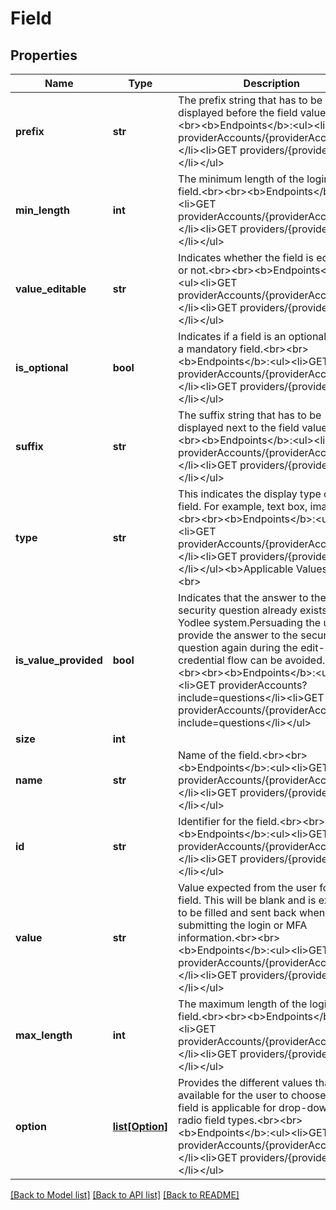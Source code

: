 # Field

## Properties
Name | Type | Description | Notes
------------ | ------------- | ------------- | -------------
**prefix** | **str** | The prefix string that has to be displayed before the field value.&lt;br&gt;&lt;br&gt;&lt;b&gt;Endpoints&lt;/b&gt;:&lt;ul&gt;&lt;li&gt;GET providerAccounts/{providerAccountId}&lt;/li&gt;&lt;li&gt;GET providers/{providerId}&lt;/li&gt;&lt;/ul&gt; | [optional] 
**min_length** | **int** | The minimum length of the login form field.&lt;br&gt;&lt;br&gt;&lt;b&gt;Endpoints&lt;/b&gt;:&lt;ul&gt;&lt;li&gt;GET providerAccounts/{providerAccountId}&lt;/li&gt;&lt;li&gt;GET providers/{providerId}&lt;/li&gt;&lt;/ul&gt; | [optional] 
**value_editable** | **str** | Indicates whether the field is editable or not.&lt;br&gt;&lt;br&gt;&lt;b&gt;Endpoints&lt;/b&gt;:&lt;ul&gt;&lt;li&gt;GET providerAccounts/{providerAccountId}&lt;/li&gt;&lt;li&gt;GET providers/{providerId}&lt;/li&gt;&lt;/ul&gt; | [optional] 
**is_optional** | **bool** | Indicates if a field is an optional field or a mandatory field.&lt;br&gt;&lt;br&gt;&lt;b&gt;Endpoints&lt;/b&gt;:&lt;ul&gt;&lt;li&gt;GET providerAccounts/{providerAccountId}&lt;/li&gt;&lt;li&gt;GET providers/{providerId}&lt;/li&gt;&lt;/ul&gt; | [optional] 
**suffix** | **str** | The suffix string that has to be displayed next to the field value.&lt;br&gt;&lt;br&gt;&lt;b&gt;Endpoints&lt;/b&gt;:&lt;ul&gt;&lt;li&gt;GET providerAccounts/{providerAccountId}&lt;/li&gt;&lt;li&gt;GET providers/{providerId}&lt;/li&gt;&lt;/ul&gt; | [optional] 
**type** | **str** | This indicates the display type of the field. For example, text box, image, etc. &lt;br&gt;&lt;br&gt;&lt;b&gt;Endpoints&lt;/b&gt;:&lt;ul&gt;&lt;li&gt;GET providerAccounts/{providerAccountId}&lt;/li&gt;&lt;li&gt;GET providers/{providerId}&lt;/li&gt;&lt;/ul&gt;&lt;b&gt;Applicable Values&lt;/b&gt;&lt;br&gt; | [optional] 
**is_value_provided** | **bool** | Indicates that the answer to the security question already exists in the Yodlee system.Persuading the user to provide the answer to the security question again during the edit-credential flow can be avoided.&lt;br&gt;&lt;br&gt;&lt;br&gt;&lt;b&gt;Endpoints&lt;/b&gt;:&lt;ul&gt;&lt;li&gt;GET providerAccounts?include&#x3D;questions&lt;/li&gt;&lt;li&gt;GET providerAccounts/{providerAccountId}? include&#x3D;questions&lt;/li&gt;&lt;/ul&gt; | [optional] 
**size** | **int** |  | [optional] 
**name** | **str** | Name of the field.&lt;br&gt;&lt;br&gt;&lt;b&gt;Endpoints&lt;/b&gt;:&lt;ul&gt;&lt;li&gt;GET providerAccounts/{providerAccountId}&lt;/li&gt;&lt;li&gt;GET providers/{providerId}&lt;/li&gt;&lt;/ul&gt; | [optional] 
**id** | **str** | Identifier for the field.&lt;br&gt;&lt;br&gt;&lt;b&gt;Endpoints&lt;/b&gt;:&lt;ul&gt;&lt;li&gt;GET providerAccounts/{providerAccountId}&lt;/li&gt;&lt;li&gt;GET providers/{providerId}&lt;/li&gt;&lt;/ul&gt; | [optional] 
**value** | **str** | Value expected from the user for the field. This will be blank and is expected to be filled and sent back when submitting the login or MFA information.&lt;br&gt;&lt;br&gt;&lt;b&gt;Endpoints&lt;/b&gt;:&lt;ul&gt;&lt;li&gt;GET providerAccounts/{providerAccountId}&lt;/li&gt;&lt;li&gt;GET providers/{providerId}&lt;/li&gt;&lt;/ul&gt; | [optional] 
**max_length** | **int** | The maximum length of the login form field.&lt;br&gt;&lt;br&gt;&lt;b&gt;Endpoints&lt;/b&gt;:&lt;ul&gt;&lt;li&gt;GET providerAccounts/{providerAccountId}&lt;/li&gt;&lt;li&gt;GET providers/{providerId}&lt;/li&gt;&lt;/ul&gt; | [optional] 
**option** | [**list[Option]**](Option.md) | Provides the different values that are available for the user to choose. This field is applicable for drop-down or radio field types.&lt;br&gt;&lt;br&gt;&lt;b&gt;Endpoints&lt;/b&gt;:&lt;ul&gt;&lt;li&gt;GET providerAccounts/{providerAccountId}&lt;/li&gt;&lt;li&gt;GET providers/{providerId}&lt;/li&gt;&lt;/ul&gt; | [optional] 

[[Back to Model list]](../README.md#documentation-for-models) [[Back to API list]](../README.md#documentation-for-api-endpoints) [[Back to README]](../README.md)


